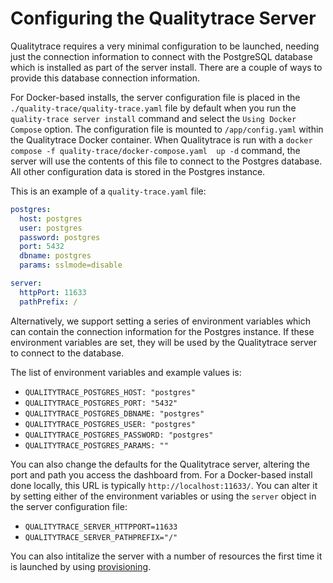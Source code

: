 # Configuring the Qualitytrace Server

Qualitytrace requires a very minimal configuration to be launched, needing just the connection information to connect with the PostgreSQL database which is installed as part of the server install. There are a couple of ways to provide this database connection information.

For Docker-based installs, the server configuration file is placed in the `./quality-trace/quality-trace.yaml` file by default when you run the `quality-trace server install` command and select the `Using Docker Compose` option. The configuration file is mounted to `/app/config.yaml` within the Qualitytrace Docker container. When Qualitytrace is run with a `docker compose -f quality-trace/docker-compose.yaml  up -d` command, the server will use the contents of this file to connect to the Postgres database. All other configuration data is stored in the Postgres instance.

This is an example of a `quality-trace.yaml` file:

```yaml
postgres:
  host: postgres
  user: postgres
  password: postgres
  port: 5432
  dbname: postgres
  params: sslmode=disable

server: 
  httpPort: 11633
  pathPrefix: /
```

Alternatively, we support setting a series of environment variables which can contain the connection information for the Postgres instance. If these environment variables are set, they will be used by the Qualitytrace server to connect to the database.

The list of environment variables and example values is:
- `QUALITYTRACE_POSTGRES_HOST: "postgres"`
- `QUALITYTRACE_POSTGRES_PORT: "5432"`
- `QUALITYTRACE_POSTGRES_DBNAME: "postgres"`
- `QUALITYTRACE_POSTGRES_USER: "postgres"`
- `QUALITYTRACE_POSTGRES_PASSWORD: "postgres"`
- `QUALITYTRACE_POSTGRES_PARAMS: ""`

You can also change the defaults for the Qualitytrace server, altering the port and path you access the dashboard from. For a Docker-based install done locally, this URL is typically `http://localhost:11633/`. You can alter it by setting either of the environment variables or using the `server` object in the server configuration file:

- `QUALITYTRACE_SERVER_HTTPPORT=11633`
- `QUALITYTRACE_SERVER_PATHPREFIX="/"`


You can also intitalize the server with a number of resources the first time it is launched by using [provisioning](./provisioning).


